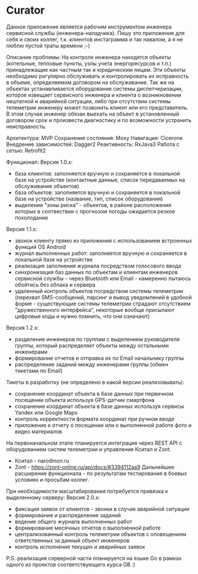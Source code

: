 # Curator
Данное приложение является рабочим инструментом инженера сервисной службы (инженера-наладчика). Пишу это приложение для себя и своих коллег, т.к. клиентов инстаграмма и так навалом, а я не люблю пустой траты времени ;-)

Описание проблемы:
На контроле инженера находятся объекты (котельные, тепловые пункты, узлы учета энергоресурсов и т.п.) принадлежащие как частным так и юридическим лицам. Эти объекты необходимо регулярно обслуживать и контролировать их исправность в объеме, определяемом договором на обслуживание. Так же на объектах устанавливается оборудование системы диспетчеризации, которое извещает сервисного инженера и клиента о возникновении нештатной и аварийной ситуации, либо при отсутствии системы телеметрии инженеру может позвонить клиент или его представитель. В этом случае инженер обязан выехать на объект в установленный договором срок и произвести диагностику и по возможности устранить неисправность.

Архитектура: MVP
Сохранение состояния: Moxy
Навигация: Cicerone
Внедрение зависимостей: Dagger2
Реактивность: RxJava3
Работа с сетью: Retrofit2

Функционал:
Версия 1.0.х:
- база клиентов: заполняется вручную и сохраняется в локальной базе на устройстве (контактные данные, список передаваемых на обслуживание объектов)
- база объектов: заполняется вручную и сохраняется в локальной базе на устройстве (название, тип, список оборудования)
- выделение "зоны риска" - объектов, в районе расположения которых в соотвествии с прогнозом погоды ожидается резкое похолодание

Версия 1.1.х:
- звонок клиенту прямо из приложения с использованием встроенных функций OS Android
- журнал выполненных работ: заполняется вручную и сохраняется в локальной базе на устройстве
- реализация заполнения журнала посредством голосового ввода
- синхронизация баз данных по объектам и клиентам инженеров сервисной службы - через Bluetooth или Email - намеренно пытаюсь обойтись без облака и сервера
- удаленный контроль объектов посредством системы телеметрии (перехват SMS-сообщений, парсинг и вывод уведомлений в удобной форме - существующие системы телеметрии страдают отсутствием "дружественного интерфейса", некоторые вообще присылают цифровые коды и нужно помнить, что они означают)

Версия 1.2.х:
- разделение инженеров по группам с выделением руководителя группы, который распределяет объекты между остальными инженерами
- формирование отчетов и отправка их по Email начальнику группы
- распределение заданий между инженерами группы (обмен тикетами по Email)

Тикеты в разработку (не определено в какой версии реализовывать):
- сохранение координат объекта в базе данных при первичном посещении объекта используя GPS-датчик смартфона
- сохранение координат объекта в базе данных используя сервисы Yandex или Google Maps
- контроль корректности формата координат при ручном вводе
- приложение к отчету о посещении или о выполненной работе фото и видео материалов

На первоначальном этапе планируется интеграция через REST API с оборудованием систем телеметрии и управления Кситал и Zont.
- Кситал - narodmon.ru
- Zont - https://zont-online.ru/api/docs/#3394112aa9
Дальнейшее расширение функционала - по результатам тестирования в боевых условиях и просьбам коллег.


При необходимости масштабирования потребуется привязка к выделенному серверу:
Версия 2.0.х:
- фиксация заявок от клиентов - звонки в случае аварийной ситуации
- формирование и распределение заданий
- ведение общего журнала выполненных работ
- формирование месячных отчетов о выполненной работе
- централизованный контроль телеметрии объектов с оповещением ответственных за данный объект инженеров
- контроль исполнения текущих и аварийных заявок

P.S. реализация серверной части планируется на языке Go в рамках одного из проектов соответствующего курса GB :)